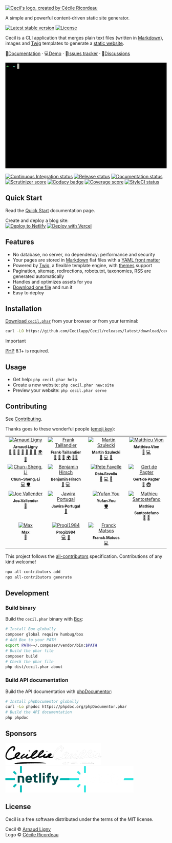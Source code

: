 [![Cecil's logo, created by Cécile Ricordeau](https://cecil.app/images/logo-cecil.png)](https://cecil.app)

A simple and powerful content-driven static site generator.

[![Latest stable version](https://poser.pugx.org/cecil/cecil/v/stable)](https://github.com/Cecilapp/Cecil/releases/latest)
[![License](https://poser.pugx.org/cecil/cecil/license)](https://github.com/Cecilapp/Cecil/blob/master/LICENSE)  

Cecil is a CLI application that merges plain text files (written in [Markdown](http://daringfireball.net/projects/markdown/)), images and [Twig](https://twig.symfony.com) templates to generate a [static website](https://en.wikipedia.org/wiki/Static_web_page).

📄[Documentation](https://cecil.app/documentation) &middot; 💻[Demo](https://the-butler-demo.cecil.app) &middot; 🐛[Issues tracker](https://github.com/Cecilapp/Cecil/issues) &middot; 💬[Discussions](https://github.com/Cecilapp/Cecil/discussions)

![Cecil CLI animated demo](docs/cecil-cli-demo.gif "Cecil CLI demo")

[![Continuous Integration status](https://github.com/Cecilapp/Cecil/actions/workflows/continuous-integration.yml/badge.svg)](https://github.com/Cecilapp/Cecil/actions/workflows/continuous-integration.yml)
[![Release status](https://github.com/Cecilapp/Cecil/actions/workflows/release.yml/badge.svg)](https://github.com/Cecilapp/Cecil/actions/workflows/release.yml)
[![Documentation status](https://github.com/Cecilapp/Cecil/actions/workflows/documentation.yml/badge.svg)](https://github.com/Cecilapp/Cecil/actions/workflows/documentation.yml)  
[![Scrutinizer score](https://scrutinizer-ci.com/g/Cecilapp/Cecil/badges/quality-score.png)](https://scrutinizer-ci.com/g/Cecilapp/Cecil/)
[![Codacy badge](https://app.codacy.com/project/badge/Grade/07232d3c7ff34f3da5abdac8f3ad2cee)](https://app.codacy.com/gh/Cecilapp/Cecil/dashboard)
[![Coverage score](https://coveralls.io/repos/github/Cecilapp/Cecil/badge.svg?branch=master)](https://coveralls.io/github/Cecilapp/Cecil?branch=master)
[![StyleCI status](https://github.styleci.io/repos/7548986/shield?style=plastic)](https://styleci.io/repos/12738012)

## Quick Start

Read the [Quick Start](https://cecil.app/documentation/quick-start/) documentation page.

Create and deploy a blog site:  
[![Deploy to Netlify](https://www.netlify.com/img/deploy/button.svg "Deploy to Netlify")](https://cecil.app/hosting/netlify/deploy/) [![Deploy with Vercel](https://vercel.com/button/default.svg "Deploy with Vercel")](https://cecil.app/hosting/vercel/deploy/)

## Features

- No database, no server, no dependency: performance and security
- Your pages are stored in [Markdown](https://cecil.app/documentation/content/#body) flat files with a [YAML front matter](https://cecil.app/documentation/content/#front-matter)
- Powered by [Twig](https://cecil.app/documentation/templates/), a flexible template engine, with [themes](https://cecil.app/themes) support
- Pagination, sitemap, redirections, robots.txt, taxonomies, RSS are generated automatically
- Handles and optimizes assets for you
- [Download one file](https://github.com/Cecilapp/Cecil/releases/latest/download/cecil.phar) and run it
- Easy to deploy

## Installation

[Download `cecil.phar`](https://github.com/Cecilapp/Cecil/releases/latest/download/cecil.phar) from your browser or from your terminal:

```bash
curl -LO https://github.com/Cecilapp/Cecil/releases/latest/download/cecil.phar
```

> [!IMPORTANT]
> [PHP](https://www.php.net) 8.1+ is required.

## Usage

- Get help: `php cecil.phar help`
- Create a new website: `php cecil.phar new:site`
- Preview your website: `php cecil.phar serve`

## Contributing

See [Contributing](CONTRIBUTING.md).

Thanks goes to these wonderful people ([emoji key](https://allcontributors.org/docs/en/emoji-key)):

<!-- ALL-CONTRIBUTORS-LIST:START - Do not remove or modify this section -->
<!-- prettier-ignore-start -->
<!-- markdownlint-disable -->
<table>
  <tbody>
    <tr>
      <td align="center" valign="top" width="25%"><a href="https://ligny.fr"><img src="https://avatars.githubusercontent.com/u/80580?v=4?s=100" width="100px;" alt="Arnaud Ligny"/><br /><sub><b>Arnaud Ligny</b></sub></a><br /><a href="https://github.com/Cecilapp/Cecil/issues?q=author%3AArnaudLigny" title="Bug reports">🐛</a> <a href="https://github.com/Cecilapp/Cecil/commits?author=ArnaudLigny" title="Documentation">📖</a> <a href="#ideas-ArnaudLigny" title="Ideas, Planning, & Feedback">🤔</a> <a href="#maintenance-ArnaudLigny" title="Maintenance">🚧</a> <a href="#promotion-ArnaudLigny" title="Promotion">📣</a> <a href="#question-ArnaudLigny" title="Answering Questions">💬</a> <a href="https://github.com/Cecilapp/Cecil/pulls?q=is%3Apr+reviewed-by%3AArnaudLigny" title="Reviewed Pull Requests">👀</a> <a href="#translation-ArnaudLigny" title="Translation">🌍</a> <a href="#talk-ArnaudLigny" title="Talks">📢</a></td>
      <td align="center" valign="top" width="25%"><a href="https://frank.taillandier.me"><img src="https://avatars.githubusercontent.com/u/103008?v=4?s=100" width="100px;" alt="Frank Taillandier"/><br /><sub><b>Frank Taillandier</b></sub></a><br /><a href="https://github.com/Cecilapp/Cecil/commits?author=DirtyF" title="Documentation">📖</a> <a href="#ideas-DirtyF" title="Ideas, Planning, & Feedback">🤔</a> <a href="#promotion-DirtyF" title="Promotion">📣</a> <a href="#translation-DirtyF" title="Translation">🌍</a> <a href="#mentoring-DirtyF" title="Mentoring">🧑‍🏫</a></td>
      <td align="center" valign="top" width="25%"><a href="https://mirell.com"><img src="https://avatars.githubusercontent.com/u/1871867?v=4?s=100" width="100px;" alt="Martin Szulecki"/><br /><sub><b>Martin Szulecki</b></sub></a><br /><a href="https://github.com/Cecilapp/Cecil/issues?q=author%3AFunkyM" title="Bug reports">🐛</a> <a href="https://github.com/Cecilapp/Cecil/commits?author=FunkyM" title="Code">💻</a> <a href="#ideas-FunkyM" title="Ideas, Planning, & Feedback">🤔</a></td>
      <td align="center" valign="top" width="25%"><a href="https://www.magentix.fr"><img src="https://avatars.githubusercontent.com/u/346889?v=4?s=100" width="100px;" alt="Matthieu Vion"/><br /><sub><b>Matthieu Vion</b></sub></a><br /><a href="https://github.com/Cecilapp/Cecil/issues?q=author%3Amagentix" title="Bug reports">🐛</a> <a href="https://github.com/Cecilapp/Cecil/commits?author=magentix" title="Code">💻</a></td>
    </tr>
    <tr>
      <td align="center" valign="top" width="25%"><a href="https://github.com/peter279k"><img src="https://avatars.githubusercontent.com/u/9021747?v=4?s=100" width="100px;" alt="Chun-Sheng, Li"/><br /><sub><b>Chun-Sheng, Li</b></sub></a><br /><a href="https://github.com/Cecilapp/Cecil/commits?author=peter279k" title="Code">💻</a> <a href="#security-peter279k" title="Security">🛡️</a></td>
      <td align="center" valign="top" width="25%"><a href="https://www.benjaminhirsch.net"><img src="https://avatars.githubusercontent.com/u/2293943?v=4?s=100" width="100px;" alt="Benjamin Hirsch"/><br /><sub><b>Benjamin Hirsch</b></sub></a><br /><a href="https://github.com/Cecilapp/Cecil/issues?q=author%3Abenjaminhirsch" title="Bug reports">🐛</a> <a href="https://github.com/Cecilapp/Cecil/commits?author=benjaminhirsch" title="Code">💻</a></td>
      <td align="center" valign="top" width="25%"><a href="http://kavlak.uk/@ahnlak"><img src="https://avatars.githubusercontent.com/u/730245?v=4?s=100" width="100px;" alt="Pete Favelle"/><br /><sub><b>Pete Favelle</b></sub></a><br /><a href="https://github.com/Cecilapp/Cecil/issues?q=author%3Aahnlak" title="Bug reports">🐛</a> <a href="https://github.com/Cecilapp/Cecil/commits?author=ahnlak" title="Code">💻</a> <a href="#ideas-ahnlak" title="Ideas, Planning, & Feedback">🤔</a></td>
      <td align="center" valign="top" width="25%"><a href="https://backendtea.com"><img src="https://avatars.githubusercontent.com/u/14289961?v=4?s=100" width="100px;" alt="Gert de Pagter"/><br /><sub><b>Gert de Pagter</b></sub></a><br /><a href="https://github.com/Cecilapp/Cecil/issues?q=author%3ABackEndTea" title="Bug reports">🐛</a> <a href="#infra-BackEndTea" title="Infrastructure (Hosting, Build-Tools, etc)">🚇</a></td>
    </tr>
    <tr>
      <td align="center" valign="top" width="25%"><a href="https://aboutweb.dev"><img src="https://avatars.githubusercontent.com/u/1137938?v=4?s=100" width="100px;" alt="Joe Vallender"/><br /><sub><b>Joe Vallender</b></sub></a><br /><a href="https://github.com/Cecilapp/Cecil/issues?q=author%3Ajoevallender" title="Bug reports">🐛</a></td>
      <td align="center" valign="top" width="25%"><a href="https://jawira.com/"><img src="https://avatars.githubusercontent.com/u/496541?v=4?s=100" width="100px;" alt="Jawira Portugal"/><br /><sub><b>Jawira Portugal</b></sub></a><br /><a href="https://github.com/Cecilapp/Cecil/issues?q=author%3Ajawira" title="Bug reports">🐛</a></td>
      <td align="center" valign="top" width="25%"><a href="https://ouuan.moe/about"><img src="https://avatars.githubusercontent.com/u/30581822?v=4?s=100" width="100px;" alt="Yufan You"/><br /><sub><b>Yufan You</b></sub></a><br /><a href="#security-ouuan" title="Security">🛡️</a></td>
      <td align="center" valign="top" width="25%"><a href="https://blog.welcomattic.com"><img src="https://avatars.githubusercontent.com/u/773875?v=4?s=100" width="100px;" alt="Mathieu Santostefano"/><br /><sub><b>Mathieu Santostefano</b></sub></a><br /><a href="https://github.com/Cecilapp/Cecil/commits?author=welcoMattic" title="Documentation">📖</a> <a href="https://github.com/Cecilapp/Cecil/issues?q=author%3AwelcoMattic" title="Bug reports">🐛</a></td>
    </tr>
    <tr>
      <td align="center" valign="top" width="25%"><a href="https://github.com/maxalmonte14"><img src="https://avatars.githubusercontent.com/u/12385704?v=4?s=100" width="100px;" alt="Max"/><br /><sub><b>Max</b></sub></a><br /><a href="https://github.com/Cecilapp/Cecil/commits?author=maxalmonte14" title="Documentation">📖</a></td>
      <td align="center" valign="top" width="25%"><a href="https://lefevre.dev"><img src="https://avatars.githubusercontent.com/u/1533248?v=4?s=100" width="100px;" alt="Progi1984"/><br /><sub><b>Progi1984</b></sub></a><br /><a href="https://github.com/Cecilapp/Cecil/commits?author=Progi1984" title="Code">💻</a> <a href="#ideas-Progi1984" title="Ideas, Planning, & Feedback">🤔</a></td>
      <td align="center" valign="top" width="25%"><a href="https://franck.matsos.fr"><img src="https://avatars.githubusercontent.com/u/805227?v=4?s=100" width="100px;" alt="Franck Matsos"/><br /><sub><b>Franck Matsos</b></sub></a><br /><a href="https://github.com/Cecilapp/Cecil/commits?author=fmatsos" title="Code">💻</a></td>
    </tr>
  </tbody>
</table>

<!-- markdownlint-restore -->
<!-- prettier-ignore-end -->

<!-- ALL-CONTRIBUTORS-LIST:END -->

This project follows the [all-contributors](https://github.com/all-contributors/all-contributors) specification. Contributions of any kind welcome!

```bash
npx all-contributors add
npx all-contributors generate
```

## Development

### Build binary

Build the `cecil.phar` binary with [Box](https://github.com/box-project/box/):

```bash
# Install Box globally
composer global require humbug/box
# Add Box to your PATH
export PATH=~/.composer/vendor/bin:$PATH
# Build the phar file
composer build
# Check the phar file
php dist/cecil.phar about
```

### Build API documentation

Build the API documentation with [phpDocumentor](https://www.phpdoc.org):

```bash
# Install phpDocumentor globally
curl -Lo phpdoc https://phpdoc.org/phpDocumentor.phar
# Build the API documentation
php phpdoc
```

## Sponsors

<!--[![Aperture Lab](https://avatars.githubusercontent.com/u/10225022?s=100)](https://aperturelab.fr)&nbsp;&nbsp;&nbsp;&nbsp;&nbsp;&nbsp;&nbsp;&nbsp;-->
[![studio cecillie](https://raw.githubusercontent.com/Cecilapp/website/master/static/images/logos/cecillie.png)](https://studio.cecillie.fr#gh-light-mode-only)[![studio cecillie](https://raw.githubusercontent.com/Cecilapp/website/master/static/images/logos/cecillie-dark.png)](https://studio.cecillie.fr#gh-dark-mode-only)&nbsp;&nbsp;&nbsp;&nbsp;&nbsp;&nbsp;&nbsp;&nbsp;[![Netlify](https://raw.githubusercontent.com/Cecilapp/website/master/static/images/logos/netlify.png)](https://www.netlify.com#gh-light-mode-only)[![Netlify](https://raw.githubusercontent.com/Cecilapp/website/master/static/images/logos/netlify-dark.png)](https://www.netlify.com#gh-dark-mode-only)&nbsp;&nbsp;&nbsp;&nbsp;&nbsp;&nbsp;&nbsp;&nbsp;<!--[![Vercel](https://raw.githubusercontent.com/Cecilapp/website/master/static/images/logos/vercel.png)](https://vercel.com/?utm_source=cecil&utm_campaign=oss#gh-light-mode-only)[![ Vercel](https://raw.githubusercontent.com/Cecilapp/website/master/static/images/logos/vercel-dark.png)](https://vercel.com/?utm_source=cecil&utm_campaign=oss#gh-dark-mode-only)-->

## License

Cecil is a free software distributed under the terms of the MIT license.

Cecil © [Arnaud Ligny](https://arnaudligny.fr)  
Logo © [Cécile Ricordeau](https://www.cecillie.fr)
